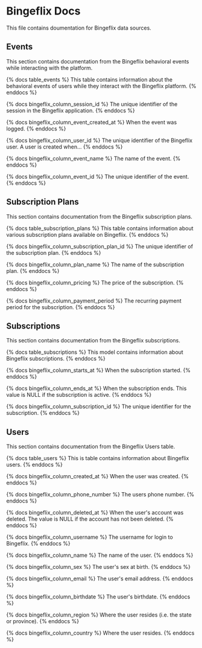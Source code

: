 # Bingeflix Docs
This file contains doumentation for Bingeflix data sources.

## Events
This section contains documentation from the Bingeflix behavioral events while interacting with the platform. 

{% docs table_events %}
    This table contains information about the behavioral events of users while they interact with the Bingeflix platform.
{% enddocs %}

{% docs bingeflix_column_session_id %}
    The unique identifier of the session in the Bingeflix application.
{% enddocs %}

{% docs bingeflix_column_event_created_at %}
    When the event was logged.
{% enddocs %}

{% docs bingeflix_column_user_id %}
    The unique identifier of the Bingeflix user. A user is created when...
{% enddocs %}

{% docs bingeflix_column_event_name %}
    The name of the event. 
{% enddocs %}

{% docs bingeflix_column_event_id %}
    The unique identifier of the event.
{% enddocs %}

## Subscription Plans
This section contains documentation from the Bingeflix subscription plans.

{% docs table_subscription_plans %}
    This table contains information about various subscription plans available on Bingeflix.
{% enddocs %}

{% docs bingeflix_column_subscription_plan_id %}
    The unique identifier of the subscription plan.
{% enddocs %}

{% docs bingeflix_column_plan_name %}
    The name of the subscription plan.
{% enddocs %}

{% docs bingeflix_column_pricing %}
    The price of the subscription.
{% enddocs %}

{% docs bingeflix_column_payment_period %}
    The recurring payment period for the subscription.
{% enddocs %}

## Subscriptions
This section contains documentation from the Bingeflix subscriptions.

{% docs table_subscriptions %}
    This model contains information about Bingeflix subscriptions.
{% enddocs %}

{% docs bingeflix_column_starts_at %}
    When the subscription started.
{% enddocs %}

{% docs bingeflix_column_ends_at %}
    When the subscription ends. This value is NULL if the subscription is active.
{% enddocs %}

{% docs bingeflix_column_subscription_id %}
    The unique identifier for the subscription.
{% enddocs %}

## Users
This section contains documentation from the Bingeflix Users table.

{% docs table_users %}
    This is table contains information about Bingeflix users.
{% enddocs %}

{% docs bingeflix_column_created_at %}
    When the user was created.
{% enddocs %}

{% docs bingeflix_column_phone_number %}
    The users phone number.
{% enddocs %}

{% docs bingeflix_column_deleted_at %}
    When the user's account was deleted. The value is NULL if the account has not been deleted.
{% enddocs %}

{% docs bingeflix_column_username %}
    The username for login to Bingeflix.
{% enddocs %}

{% docs bingeflix_column_name %}
    The name of the user.
{% enddocs %}

{% docs bingeflix_column_sex %}
    The user's sex at birth.
{% enddocs %}

{% docs bingeflix_column_email %}
    The user's email address.
{% enddocs %}

{% docs bingeflix_column_birthdate %}
    The user's birthdate.
{% enddocs %}

{% docs bingeflix_column_region %}
    Where the user resides (i.e. the state or province).
{% enddocs %}

{% docs bingeflix_column_country %}
    Where the user resides.
{% enddocs %}